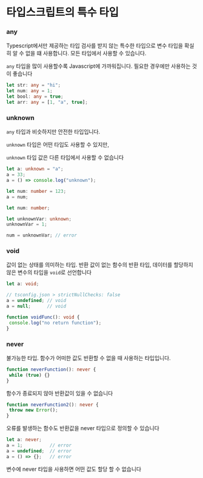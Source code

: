# 타입스크립트의 특수 타입

### any
Typescript에서만 제공하는 타입 검사를 받지 않는 특수한 타입으로 변수 타입을 확실히 알 수 없을 떄 사용합니다.
모든 타입에서 사용할 수 있습니다.

`any` 타입을 많이 사용할수록 Javascript에 가까워집니다. 필요한 경우에만 사용하는 것이 좋습니다

```typescript
let str: any = "hi";
let num: any = 1;
let bool: any = true;
let arr: any = [1, "a", true];
```

### unknown
`any` 타입과 비슷하지만 안전한 타입입니다.

`unknown` 타입은 어떤 타입도 사용할 수 있지만, 

`unknown` 타입 값은 다른 타입에서 사용할 수 없습니다
```typescript
let a: unknown = "a";
a = 33;
a = () => console.log("unknown");

let num: number = 123;
a = num;
```

```typescript
let num: number;

let unknownVar: unknown;
unknownVar = 1;

num = unknownVar; // error
```


### void
값이 없는 상태를 의미하는 타입. 
반환 값이 없는 함수의 반환 타입, 데이터를 할당하지 않은 변수의 타입을 `void`로 선언합니다

```typescript
let a: void;

// tsconfig.json > strictNullChecks: false
a = undefined; // void
a = null;      // void

function voidFunc(): void {
 console.log("no return function");
}
```

### never
불가능한 타입.
함수가 어떠한 값도 반환할 수 없을 때 사용하는 타입입니다.

```typescript
function neverFunction(): never {
 while (true) {}
}
```
함수가 종료되지 않아 반환값이 있을 수 없습니다

```typescript
function neverFunction2(): never {
 throw new Error();
}
```
오류를 발생하는 함수도 반환값을 never 타입으로 정의할 수 있습니다

```typescript
let a: never;
a = 1;          // error
a = undefined;  // error
a = () => {};   // error
```
변수에 never 타입을 사용하면 어떤 값도 할당 할 수 없습니다
